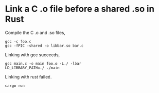 # Link a C .o file before a shared .so in Rust

Compile the C .o and .so files,

```
gcc -c foo.c
gcc -fPIC -shared -o libbar.so bar.c
```

Linking with gcc succeeds,

```
gcc main.c -o main foo.o -L./ -lbar
LD_LIBRARY_PATH=./ ./main
```

Linking with rust failed.

```
cargo run
```
